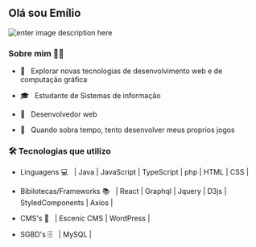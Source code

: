 
<h2> Olá sou Emílio </h2>

![enter image description here](https://media1.giphy.com/media/13HgwGsXF0aiGY/giphy.gif)

<h3>  Sobre mim  👨‍💻 </h3>

  
- 🤔 &nbsp; Explorar novas tecnologias de desenvolvimento web e de computação gráfica

- 🎓 &nbsp; Estudante de Sistemas de informação 
- 💼 &nbsp; Desenvolvedor web

- 👾 &nbsp; Quando sobra tempo, tento desenvolver meus proprios jogos


  

<h3>🛠 Tecnologias que utilizo</h3>

  

- Linguagens 💻 &nbsp;  | Java | JavaScript | TypeScript | php | HTML | CSS |

- Bibilotecas/Frameworks 📚  &nbsp;  | React | Graphql | Jquery | D3js | StyledComponents | Axios |
- CMS's 📝  &nbsp; | Escenic CMS | WordPress |

- SGBD's 🗄️  &nbsp; | MySQL | 
  

<br>
</br>

